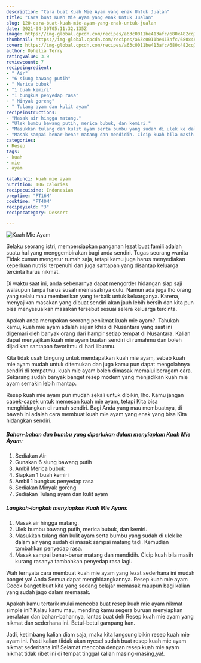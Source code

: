 ```yaml
---
description: "Cara buat Kuah Mie Ayam yang enak Untuk Jualan"
title: "Cara buat Kuah Mie Ayam yang enak Untuk Jualan"
slug: 120-cara-buat-kuah-mie-ayam-yang-enak-untuk-jualan
date: 2021-04-30T05:11:32.135Z
image: https://img-global.cpcdn.com/recipes/a63c0011be413afc/680x482cq70/kuah-mie-ayam-foto-resep-utama.jpg
thumbnail: https://img-global.cpcdn.com/recipes/a63c0011be413afc/680x482cq70/kuah-mie-ayam-foto-resep-utama.jpg
cover: https://img-global.cpcdn.com/recipes/a63c0011be413afc/680x482cq70/kuah-mie-ayam-foto-resep-utama.jpg
author: Ophelia Terry
ratingvalue: 3.9
reviewcount: 7
recipeingredient:
- " Air"
- "6 siung bawang putih"
- " Merica bubuk"
- "1 buah kemiri"
- "1 bungkus penyedap rasa"
- " Minyak goreng"
- " Tulang ayam dan kulit ayam"
recipeinstructions:
- "Masak air hingga matang."
- "Ulek bumbu bawang putih, merica bubuk, dan kemiri."
- "Masukkan tulang dan kulit ayam serta bumbu yang sudah di ulek ke dalam air yang sudah di masak sampai matang tadi. Kemudian tambahkan penyedap rasa."
- "Masak sampai benar-benar matang dan mendidih. Cicip kuah bila masih kurang rasanya tambahkan penyedap rasa lagi."
categories:
- Resep
tags:
- kuah
- mie
- ayam

katakunci: kuah mie ayam 
nutrition: 106 calories
recipecuisine: Indonesian
preptime: "PT16M"
cooktime: "PT40M"
recipeyield: "3"
recipecategory: Dessert

---
```



![Kuah Mie Ayam](https://img-global.cpcdn.com/recipes/a63c0011be413afc/680x482cq70/kuah-mie-ayam-foto-resep-utama.jpg)

Selaku seorang istri, mempersiapkan panganan lezat buat famili adalah suatu hal yang menggembirakan bagi anda sendiri. Tugas seorang  wanita Tidak cuman mengatur rumah saja, tetapi kamu juga harus menyediakan keperluan nutrisi terpenuhi dan juga santapan yang disantap keluarga tercinta harus nikmat.

Di waktu  saat ini, anda sebenarnya dapat mengorder hidangan siap saji walaupun tanpa harus susah memasaknya dulu. Namun ada juga lho orang yang selalu mau memberikan yang terbaik untuk keluarganya. Karena, menyajikan masakan yang dibuat sendiri akan jauh lebih bersih dan kita pun bisa menyesuaikan masakan tersebut sesuai selera keluarga tercinta. 



Apakah anda merupakan seorang penikmat kuah mie ayam?. Tahukah kamu, kuah mie ayam adalah sajian khas di Nusantara yang saat ini digemari oleh banyak orang dari hampir setiap tempat di Nusantara. Kalian dapat menyajikan kuah mie ayam buatan sendiri di rumahmu dan boleh dijadikan santapan favoritmu di hari liburmu.

Kita tidak usah bingung untuk mendapatkan kuah mie ayam, sebab kuah mie ayam mudah untuk ditemukan dan juga kamu pun dapat mengolahnya sendiri di tempatmu. kuah mie ayam boleh dimasak memalui beragam cara. Sekarang sudah banyak banget resep modern yang menjadikan kuah mie ayam semakin lebih mantap.

Resep kuah mie ayam pun mudah sekali untuk dibikin, lho. Kamu jangan capek-capek untuk memesan kuah mie ayam, tetapi Kita bisa menghidangkan di rumah sendiri. Bagi Anda yang mau membuatnya, di bawah ini adalah cara membuat kuah mie ayam yang enak yang bisa Kita hidangkan sendiri.

<!--inarticleads1-->

##### Bahan-bahan dan bumbu yang diperlukan dalam menyiapkan Kuah Mie Ayam:

1. Sediakan  Air
1. Gunakan 6 siung bawang putih
1. Ambil  Merica bubuk
1. Siapkan 1 buah kemiri
1. Ambil 1 bungkus penyedap rasa
1. Sediakan  Minyak goreng
1. Sediakan  Tulang ayam dan kulit ayam




<!--inarticleads2-->

##### Langkah-langkah menyiapkan Kuah Mie Ayam:

1. Masak air hingga matang.
1. Ulek bumbu bawang putih, merica bubuk, dan kemiri.
1. Masukkan tulang dan kulit ayam serta bumbu yang sudah di ulek ke dalam air yang sudah di masak sampai matang tadi. Kemudian tambahkan penyedap rasa.
1. Masak sampai benar-benar matang dan mendidih. Cicip kuah bila masih kurang rasanya tambahkan penyedap rasa lagi.




Wah ternyata cara membuat kuah mie ayam yang lezat sederhana ini mudah banget ya! Anda Semua dapat menghidangkannya. Resep kuah mie ayam Cocok banget buat kita yang sedang belajar memasak maupun bagi kalian yang sudah jago dalam memasak.

Apakah kamu tertarik mulai mencoba buat resep kuah mie ayam nikmat simple ini? Kalau kamu mau, mending kamu segera buruan menyiapkan peralatan dan bahan-bahannya, lantas buat deh Resep kuah mie ayam yang nikmat dan sederhana ini. Betul-betul gampang kan. 

Jadi, ketimbang kalian diam saja, maka kita langsung bikin resep kuah mie ayam ini. Pasti kalian tiidak akan nyesel sudah buat resep kuah mie ayam nikmat sederhana ini! Selamat mencoba dengan resep kuah mie ayam nikmat tidak ribet ini di tempat tinggal kalian masing-masing,ya!.


